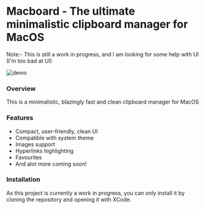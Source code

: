 # Macboard - The ultimate minimalistic clipboard manager for MacOS

Note:- This is still a work in progress, and I am looking for some help with UI (I'm too bad at UI)

![demo](https://i.imgur.com/KPdDBYH.jpg)

### Overview

This is a minimalistic, blazingly fast and clean clipboard manager for MacOS

### Features

- Compact, user-friendly, clean UI
- Compatible with system theme
- Images support
- Hyperlinks highlighting
- Favourites
- And alot more coming soon!

### Installation

As this project is currently a work in progress, you can only install it by cloning the repository and opening it with XCode.
